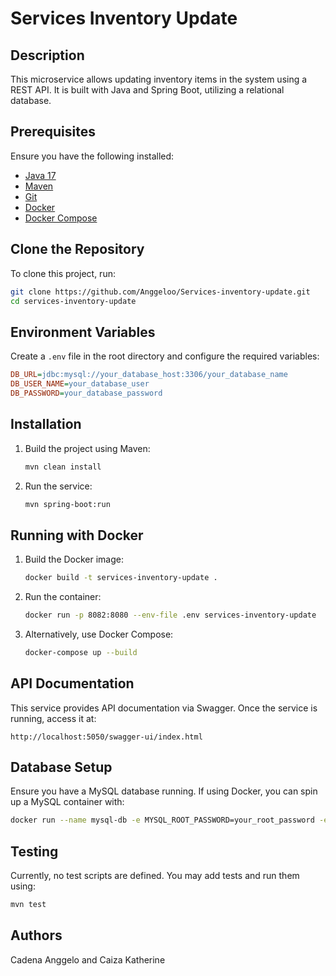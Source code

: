 # Services Inventory Update

## Description
This microservice allows updating inventory items in the system using a REST API. It is built with Java and Spring Boot, utilizing a relational database.

## Prerequisites
Ensure you have the following installed:
- [Java 17](https://www.oracle.com/java/technologies/javase/jdk17-archive-downloads.html)
- [Maven](https://maven.apache.org/)
- [Git](https://git-scm.com/)
- [Docker](https://www.docker.com/)
- [Docker Compose](https://docs.docker.com/compose/)

## Clone the Repository
To clone this project, run:
```sh
git clone https://github.com/Anggeloo/Services-inventory-update.git
cd services-inventory-update
```

## Environment Variables
Create a `.env` file in the root directory and configure the required variables:

```ini
DB_URL=jdbc:mysql://your_database_host:3306/your_database_name
DB_USER_NAME=your_database_user
DB_PASSWORD=your_database_password
```

## Installation
1. Build the project using Maven:
   ```sh
   mvn clean install
   ```

2. Run the service:
   ```sh
   mvn spring-boot:run
   ```

## Running with Docker
1. Build the Docker image:
   ```sh
   docker build -t services-inventory-update .
   ```

2. Run the container:
   ```sh
   docker run -p 8082:8080 --env-file .env services-inventory-update
   ```

3. Alternatively, use Docker Compose:
   ```sh
   docker-compose up --build
   ```

## API Documentation
This service provides API documentation via Swagger. Once the service is running, access it at:
```
http://localhost:5050/swagger-ui/index.html
```

## Database Setup
Ensure you have a MySQL database running. If using Docker, you can spin up a MySQL container with:
```sh
docker run --name mysql-db -e MYSQL_ROOT_PASSWORD=your_root_password -e MYSQL_DATABASE=your_database_name -e MYSQL_USER=your_database_user -e MYSQL_PASSWORD=your_database_password -p 3306:3306 -d mysql:latest
```

## Testing
Currently, no test scripts are defined. You may add tests and run them using:
```sh
mvn test
```
## Authors
Cadena Anggelo and Caiza Katherine
